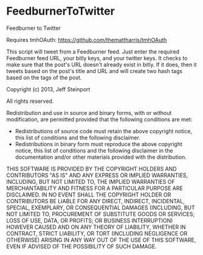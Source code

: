 FeedburnerToTwitter
===================

Feedburner to Twitter

Requires tmhOAuth: https://github.com/themattharris/tmhOAuth

This script will tweet from a Feedburner feed. Just enter the required Feedburner feed URL, your bitly keys, and your twitter keys. It checks to make sure that the post's URL doesn't already exist in bitly. If it does, then it tweets based on the post's title and URL and will create two hash tags based on the tags of the post.

Copyright (c) 2013, Jeff Steinport

All rights reserved.

Redistribution and use in source and binary forms, with or without modification, are permitted provided that the following conditions are met:

* Redistributions of source code must retain the above copyright notice, this list of conditions and the following disclaimer.
* Redistributions in binary form must reproduce the above copyright notice, this list of conditions and the following disclaimer in the documentation and/or other materials provided with the distribution.

THIS SOFTWARE IS PROVIDED BY THE COPYRIGHT HOLDERS AND CONTRIBUTORS "AS IS" AND ANY EXPRESS OR IMPLIED WARRANTIES, INCLUDING, BUT NOT LIMITED TO, THE IMPLIED WARRANTIES OF MERCHANTABILITY AND FITNESS FOR A PARTICULAR PURPOSE ARE DISCLAIMED. IN NO EVENT SHALL THE COPYRIGHT HOLDER OR CONTRIBUTORS BE LIABLE FOR ANY DIRECT, INDIRECT, INCIDENTAL, SPECIAL, EXEMPLARY, OR CONSEQUENTIAL DAMAGES (INCLUDING, BUT NOT LIMITED TO, PROCUREMENT OF SUBSTITUTE GOODS OR SERVICES; LOSS OF USE, DATA, OR PROFITS; OR BUSINESS INTERRUPTION) HOWEVER CAUSED AND ON ANY THEORY OF LIABILITY, WHETHER IN CONTRACT, STRICT LIABILITY, OR TORT (INCLUDING NEGLIGENCE OR OTHERWISE) ARISING IN ANY WAY OUT OF THE USE OF THIS SOFTWARE, EVEN IF ADVISED OF THE POSSIBILITY OF SUCH DAMAGE.
